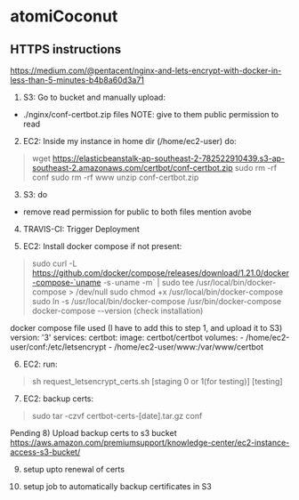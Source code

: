 # atomiCoconut

## HTTPS instructions

https://medium.com/@pentacent/nginx-and-lets-encrypt-with-docker-in-less-than-5-minutes-b4b8a60d3a71

1) S3: Go to bucket and manually upload:
  - ./nginx/conf-certbot.zip files
  NOTE: give to them public permission to read 

2) EC2: Inside my instance in home dir (/home/ec2-user) do:
> wget https://elasticbeanstalk-ap-southeast-2-782522910439.s3-ap-southeast-2.amazonaws.com/certbot/conf-certbot.zip
> sudo rm -rf conf
> sudo rm -rf www
> unzip conf-certbot.zip

3) S3: do
- remove read permission for public to both files mention avobe

4) TRAVIS-CI: Trigger Deployment

5) EC2: Install docker compose if not present: 
> sudo curl -L https://github.com/docker/compose/releases/download/1.21.0/docker-compose-`uname -s`-`uname -m` | sudo tee /usr/local/bin/docker-compose > /dev/null
> sudo chmod +x /usr/local/bin/docker-compose
> sudo ln -s /usr/local/bin/docker-compose /usr/bin/docker-compose
> docker-compose --version   (check installation)

docker compose file used (I have to add this to step 1, and upload it to S3)
version: '3'
services:
  certbot:
    image: certbot/certbot
    volumes:
    - /home/ec2-user/conf:/etc/letsencrypt
    - /home/ec2-user/www:/var/www/certbot 

6) EC2: run: 
>sh request_letsencrypt_certs.sh [staging 0 or 1(for testing)] [testing]



7) EC2: backup certs:

> sudo tar -czvf certbot-certs-[date].tar.gz conf

Pending
8) Upload backup certs to s3 bucket
https://aws.amazon.com/premiumsupport/knowledge-center/ec2-instance-access-s3-bucket/

9) setup upto renewal of certs

10) setup job to automatically backup certificates in S3